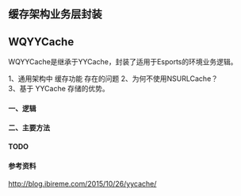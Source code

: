 ## 缓存架构业务层封装

## WQYYCache

WQYYCache是继承于YYCache，封装了适用于Esports的环境业务逻辑。

1、通用架构中 缓存功能 存在的问题
2、为何不使用NSURLCache？  
3、基于 YYCache 存储的优势。

#### 一、逻辑

#### 二、主要方法

#### TODO

#### 参考资料
http://blog.ibireme.com/2015/10/26/yycache/

